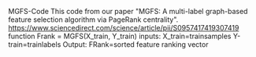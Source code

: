 MGFS-Code
This code from our paper "MGFS: A multi-label graph-based feature selection algorithm via PageRank centrality".
https://www.sciencedirect.com/science/article/pii/S0957417419307419
function Frank = MGFS(X_train, Y_train)
inputs:
X_train=trainsamples
Y-train=trainlabels
Output:
FRank=sorted feature ranking vector
